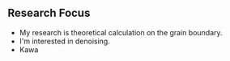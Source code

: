 
## Research Focus

- My research is theoretical calculation on the grain boundary.  
- I'm interested in denoising.
- Kawa
